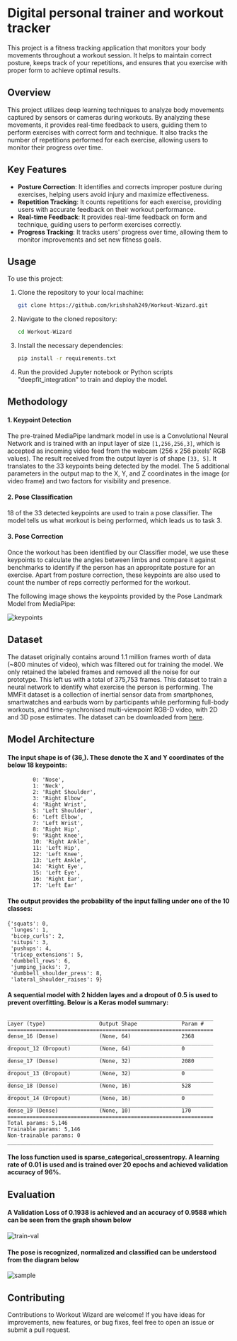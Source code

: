 # Digital personal trainer and workout tracker

This project is a fitness tracking application that monitors your body movements throughout a workout session. It helps to maintain correct posture, keeps track of your repetitions, and ensures that you exercise with proper form to achieve optimal results.

## Overview

This project utilizes deep learning techniques to analyze body movements captured by sensors or cameras during workouts. By analyzing these movements, it provides real-time feedback to users, guiding them to perform exercises with correct form and technique. It also tracks the number of repetitions performed for each exercise, allowing users to monitor their progress over time.

## Key Features

- **Posture Correction**: It identifies and corrects improper posture during exercises, helping users avoid injury and maximize effectiveness.
- **Repetition Tracking**: It counts repetitions for each exercise, providing users with accurate feedback on their workout performance.
- **Real-time Feedback**: It provides real-time feedback on form and technique, guiding users to perform exercises correctly.
- **Progress Tracking**: It tracks users' progress over time, allowing them to monitor improvements and set new fitness goals.

## Usage

To use this project:

1. Clone the repository to your local machine:

    ```bash
    git clone https://github.com/krishshah249/Workout-Wizard.git
    ```

2. Navigate to the cloned repository:

    ```bash
    cd Workout-Wizard
    ```

3. Install the necessary dependencies:

    ```bash
    pip install -r requirements.txt
    ```

4. Run the provided Jupyter notebook or Python scripts "deepfit_integration" to train and deploy the model.

## Methodology

#### 1. Keypoint Detection 
The pre-trained MediaPipe landmark model in use is a Convolutional Neural Network and is trained with an input layer of size `[1,256,256,3]`, which is accepted as incoming video feed from the webcam (256 x 256 pixels’ RGB values). The result received from the output layer is of shape `[33, 5]`. It translates to the 33 keypoints being detected by the model. The 5 additional parameters in the output map to the X, Y, and Z coordinates in the image (or video frame) and two factors for visibility and presence. 
	
#### 2. Pose Classification  
18 of the 33 detected keypoints are used to train a pose classifier. The model tells us what workout is being performed, which leads us to task 3. 

#### 3. Pose Correction
Once the workout has been identified by our Classifier model, we use these keypoints to calculate the angles between limbs and compare it against benchmarks to identify if the person has an appropritate posture for an exercise. Apart from posture correction, these keypoints are also used to count the number of reps correctly performed for the workout. 
	
The following image shows the keypoints provided by the Pose Landmark Model from MediaPipe:

![keypoints](assets/mediapipe_keypoints.png)

## Dataset

The dataset originally contains around 1.1 million frames worth of data (~800 minutes of video), which was filtered out for training the model. We only retained the labeled frames and removed all the noise for our prototype. This left us with a total of 375,753 frames. This dataset to train a neural network to identify what exercise the person is performing. The MMFit dataset is a collection of inertial sensor data from smartphones, smartwatches and earbuds worn by participants while performing full-body workouts, and time-synchronised multi-viewpoint RGB-D video, with 2D and 3D pose estimates. The dataset can be downloaded from [here](https://mmfit.github.io/).

## Model Architecture

#### The input shape is of (36,). These denote the X and Y coordinates of the below 18 keypoints:  
```
        0: 'Nose', 
        1: 'Neck', 
        2: 'Right Shoulder', 
        3: 'Right Elbow', 
        4: 'Right Wrist',
        5: 'Left Shoulder',
        6: 'Left Elbow',
        7: 'Left Wrist',
        8: 'Right Hip',
        9: 'Right Knee',
        10: 'Right Ankle',
        11: 'Left Hip', 
        12: 'Left Knee',
        13: 'Left Ankle',
        14: 'Right Eye',
        15: 'Left Eye',
        16: 'Right Ear',
        17: 'Left Ear'
```
#### The output provides the probability of the input falling under one of the 10 classes:  
```
{'squats': 0,
 'lunges': 1,
 'bicep_curls': 2,
 'situps': 3,
 'pushups': 4,
 'tricep_extensions': 5,
 'dumbbell_rows': 6,
 'jumping_jacks': 7,
 'dumbbell_shoulder_press': 8,
 'lateral_shoulder_raises': 9}
```

#### A sequential model with 2 hidden layes and a dropout of 0.5 is used to prevent overfitting. Below is a Keras model summary: 
``` 
_________________________________________________________________
Layer (type)                 Output Shape              Param #   
=================================================================
dense_16 (Dense)             (None, 64)                2368      
_________________________________________________________________
dropout_12 (Dropout)         (None, 64)                0         
_________________________________________________________________
dense_17 (Dense)             (None, 32)                2080      
_________________________________________________________________
dropout_13 (Dropout)         (None, 32)                0         
_________________________________________________________________
dense_18 (Dense)             (None, 16)                528       
_________________________________________________________________
dropout_14 (Dropout)         (None, 16)                0         
_________________________________________________________________
dense_19 (Dense)             (None, 10)                170       
=================================================================
Total params: 5,146
Trainable params: 5,146
Non-trainable params: 0
_________________________________________________________________
```

#### The loss function used is sparse_categorical_crossentropy. A learning rate of 0.01 is used and is trained over 20 epochs and achieved validation accuracy of 96%.


## Evaluation

#### A Validation Loss of 0.1938 is achieved and an accuracy of 0.9588 which can be seen from the graph shown below

![train-val](assets/train-val-loss-acc.png)

#### The pose is recognized, normalized and classified can be understood from the diagram below

![sample](/assets/input_norm.png)

## Contributing

Contributions to Workout Wizard are welcome! If you have ideas for improvements, new features, or bug fixes, feel free to open an issue or submit a pull request.
